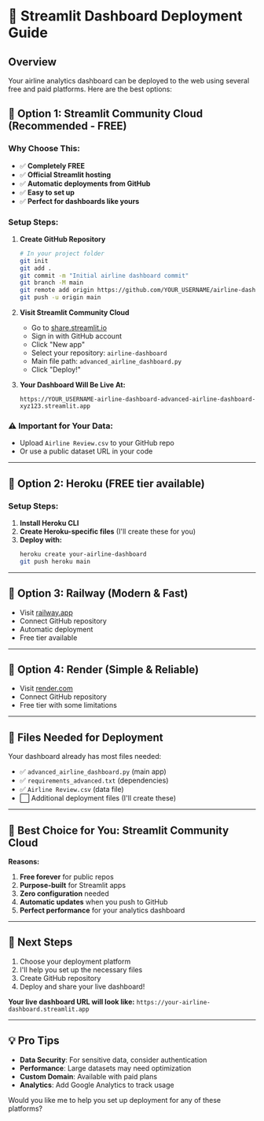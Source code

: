 # 🚀 Streamlit Dashboard Deployment Guide

## Overview
Your airline analytics dashboard can be deployed to the web using several free and paid platforms. Here are the best options:

## 🌟 **Option 1: Streamlit Community Cloud (Recommended - FREE)**

### Why Choose This:
- ✅ **Completely FREE**
- ✅ **Official Streamlit hosting**
- ✅ **Automatic deployments from GitHub**
- ✅ **Easy to set up**
- ✅ **Perfect for dashboards like yours**

### Setup Steps:

1. **Create GitHub Repository**
   ```bash
   # In your project folder
   git init
   git add .
   git commit -m "Initial airline dashboard commit"
   git branch -M main
   git remote add origin https://github.com/YOUR_USERNAME/airline-dashboard.git
   git push -u origin main
   ```

2. **Visit Streamlit Community Cloud**
   - Go to [share.streamlit.io](https://share.streamlit.io)
   - Sign in with GitHub account
   - Click "New app"
   - Select your repository: `airline-dashboard`
   - Main file path: `advanced_airline_dashboard.py`
   - Click "Deploy!"

3. **Your Dashboard Will Be Live At:**
   ```
   https://YOUR_USERNAME-airline-dashboard-advanced-airline-dashboard-xyz123.streamlit.app
   ```

### ⚠️ **Important for Your Data:**
- Upload `Airline Review.csv` to your GitHub repo
- Or use a public dataset URL in your code

---

## 🌟 **Option 2: Heroku (FREE tier available)**

### Setup Steps:

1. **Install Heroku CLI**
2. **Create Heroku-specific files** (I'll create these for you)
3. **Deploy with:**
   ```bash
   heroku create your-airline-dashboard
   git push heroku main
   ```

---

## 🌟 **Option 3: Railway (Modern & Fast)**

- Visit [railway.app](https://railway.app)
- Connect GitHub repository
- Automatic deployment
- Free tier available

---

## 🌟 **Option 4: Render (Simple & Reliable)**

- Visit [render.com](https://render.com)
- Connect GitHub repository
- Free tier with some limitations

---

## 📁 **Files Needed for Deployment**

Your dashboard already has most files needed:
- ✅ `advanced_airline_dashboard.py` (main app)
- ✅ `requirements_advanced.txt` (dependencies)
- ✅ `Airline Review.csv` (data file)
- ⬜ Additional deployment files (I'll create these)

---

## 🎯 **Best Choice for You: Streamlit Community Cloud**

**Reasons:**
1. **Free forever** for public repos
2. **Purpose-built** for Streamlit apps
3. **Zero configuration** needed
4. **Automatic updates** when you push to GitHub
5. **Perfect performance** for your analytics dashboard

---

## 🔧 **Next Steps**

1. Choose your deployment platform
2. I'll help you set up the necessary files
3. Create GitHub repository
4. Deploy and share your live dashboard!

**Your live dashboard URL will look like:**
`https://your-airline-dashboard.streamlit.app`

---

## 💡 **Pro Tips**

- **Data Security**: For sensitive data, consider authentication
- **Performance**: Large datasets may need optimization
- **Custom Domain**: Available with paid plans
- **Analytics**: Add Google Analytics to track usage

Would you like me to help you set up deployment for any of these platforms?